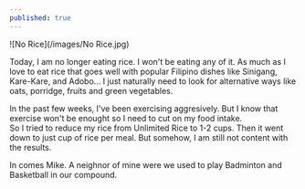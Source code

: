 ```yaml
---
published: true
---
```

![No Rice](/images/No Rice.jpg)

Today, I am no longer eating rice. I won't be eating any of it. As much as I love to eat rice that goes well with popular Filipino dishes like Sinigang, Kare-Kare, and Adobo... I just naturally need to look for alternative ways like oats, porridge, fruits and green vegetables.  

In the past few weeks, I've been exercising aggresively. But I know that exercise won't be enought so I need to cut on my food intake.   
So I tried to reduce my rice from Unlimited Rice to 1-2 cups. Then it went down to just cup of rice per meal. But somehow, I am still not content with the results.

In comes Mike. A neighnor of mine were we used to play Badminton and Basketball in our compound. 